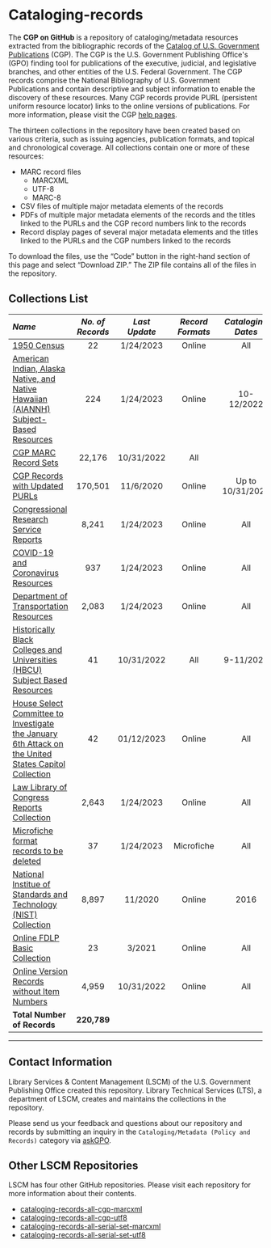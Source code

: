 # Cataloging-records

The **CGP on GitHub** is a repository of cataloging/metadata resources extracted from the bibliographic records of the  [Catalog of U.S. Government Publications](https://catalog.gpo.gov) (CGP). The CGP is the U.S. Government Publishing Office's (GPO) finding tool for publications of the executive, judicial, and legislative branches, and other entities of the U.S. Federal Government. The CGP records comprise the National Bibliography of U.S. Government Publications and contain descriptive and subject information to enable the discovery of these resources. Many CGP records provide PURL (persistent uniform resource locator) links to the online versions of publications. For more information, please visit the CGP [help pages](https://catalog.gpo.gov/cgphelp/en/help.html).

The thirteen collections in the repository have been created based on various criteria, such as issuing agencies, publication formats, and topical and chronological coverage. All collections contain one or more of these resources:

- MARC record files
  - MARCXML
  - UTF-8
  - MARC-8
- CSV files of multiple major metadata elements of the records
- PDFs of multiple major metadata elements of the records and the titles linked to the PURLs and the CGP record numbers link to the records
- Record display pages of several major metadata elements and the titles linked to the PURLs and the CGP numbers linked to the records

To download the files, use the “Code” button in the right-hand section of this page and select “Download ZIP.” The ZIP file contains all of the files in the repository.

## Collections List

| *Name*       | *No. of Records*       | *Last Update*       | *Record Formats*       | *Cataloging Dates*
:-----------------|:-----------------:|:-----------------:|:-----------------:|:-----------------:
| [1950 Census](https://github.com/usgpo/cataloging-records/tree/main/1950_Census_Collection) | 22 | 1/24/2023 | Online | All |
| [American Indian, Alaska Native, and Native Hawaiian (AIANNH) Subject-Based Resources](https://github.com/usgpo/cataloging-records/tree/main/AIANNH_Subject-Based-Resources) | 224 | 1/24/2023 | Online | 10-12/2022 |
| [CGP MARC Record Sets](https://github.com/usgpo/cataloging-records/tree/main/CGP_MARC_Records) | 22,176 | 10/31/2022 | All |  |
| [CGP Records with Updated PURLs](https://github.com/usgpo/cataloging-records/tree/main/CGP_Records_with_Updated_PURLs) | 170,501 | 11/6/2020 | Online | Up to 10/31/2020 |
| [Congressional Research Service Reports](https://github.com/usgpo/cataloging-records/tree/main/Congressional_Research_Service_Reports) | 8,241 | 1/24/2023 | Online | All |
| [COVID-19 and Coronavirus Resources](https://github.com/usgpo/cataloging-records/tree/main/COVID-19_Coronavirus) | 937 | 1/24/2023 | Online | All |
| [Department of Transportation Resources](https://github.com/usgpo/cataloging-records/tree/main/Department_of_Transportation) | 2,083 | 1/24/2023 | Online | All |
| [Historically Black Colleges and Universities (HBCU) Subject Based Resources](https://github.com/usgpo/cataloging-records/tree/main/HBCU_Subject-Based-Resources) | 41 | 10/31/2022 | All | 9-11/2022 |
| [House Select Committee to Investigate the January 6th Attack on the United States Capitol Collection](https://github.com/usgpo/cataloging-records/tree/main/jan6_committee) | 42 | 01/12/2023 | Online | All |
| [Law Library of Congress Reports Collection](https://github.com/usgpo/cataloging-records/tree/main/Law_Library_Congress) | 2,643 | 1/24/2023 | Online | All |
| [Microfiche format records to be deleted](https://github.com/usgpo/cataloging-records/tree/main/Deleted_Microfiche) | 37 | 1/24/2023 | Microfiche | All |
| [National Institue of Standards and Technology (NIST) Collection](https://github.com/usgpo/cataloging-records/tree/main/NIST_Collection) | 8,897 | 11/2020 | Online | 2016 |
| [Online FDLP Basic Collection](https://github.com/usgpo/cataloging-records/tree/main/Online_FDLP_Basic_Collection) | 23 | 3/2021 | Online | All |
| [Online Version Records without Item Numbers](https://github.com/usgpo/cataloging-records/tree/main/Online_version_records_without_item_numbers) | 4,959 | 10/31/2022 | Online | All |
| **Total Number of Records** | **220,789**
------------

## Contact Information

Library Services & Content Management (LSCM) of the U.S. Government Publishing Office created this repository. Library Technical Services (LTS), a department of LSCM, creates and maintains the collections in the repository.

Please send us your feedback and questions about our repository and records by submitting an inquiry in the `Cataloging/Metadata (Policy and Records)` category via [askGPO](https://ask.gpo.gov/s/).

## Other LSCM Repositories

LSCM has four other GitHub repositories. Please visit each repository for more information about their contents.

- [cataloging-records-all-cgp-marcxml](https://github.com/usgpo/cataloging-records-all-cgp-marcxml)
- [cataloging-records-all-cgp-utf8](https://github.com/usgpo/cataloging-records-all-cgp-utf8)
- [cataloging-records-all-serial-set-marcxml](https://github.com/usgpo/cataloging-records-serial-set-marcxml)
- [cataloging-records-all-serial-set-utf8](https://github.com/usgpo/cataloging-records-serial-set-utf8)
